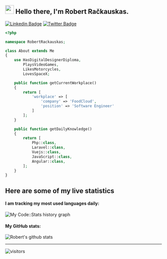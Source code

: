 <h2 align="left"><img src="https://raw.githubusercontent.com/sidbelbase/sidbelbase/master/wave.gif" width="28px"><strong> Hello there, I'm Robert Račkauskas.</strong>
</h2>

[![Linkedin Badge](https://img.shields.io/badge/-Robert_Račkauskas-blue?style=flat-square&logo=Linkedin&logoColor=white&link=https://www.linkedin.com/in/robertrackauskas/)](https://www.linkedin.com/in/robertrackauskas/)
[![Twitter Badge](https://img.shields.io/badge/-TheDehood-1ca0f1?style=flat-square&logo=twitter&logoColor=white&link=https://twitter.com/TheDehood)](https://twitter.com/TheDehood)

```php
<?php

namespace RobertRackauskas;

class About extends Me
{
    use HasDigitalDesignerDiploma,
        PlaysVideoGames,
        LikesMotorcycles,
        LovesSpaceX;

    public function getCurrentWorkplace()
    {
        return [
            'workplace' => [
                'company' => 'FoodCloud',
                'position' => 'Software Engineer'
            ]
        ];
    }

    public function getDailyKnowledge()
    {
        return [
            Php::class,
            Laravel::class,
            Vuejs::class,
            JavaScript::class,
            Angular::class,
        ];
    }
}
```

## Here are some of my live statistics
#### I am tracking my most used languages daily:
![My Code::Stats history graph](https://codestats-readme.wegfan.cn/history-graph/dehood?history_days=14&height=210&?max_languages=10)
#### My GitHub stats:
![Robert's github stats](https://github-readme-stats.vercel.app/api?username=dehood&count_private=true&show_icons=true&theme=synthwave)

---

![visitors](https://visitor-badge.glitch.me/badge?page_id=dehood) 

